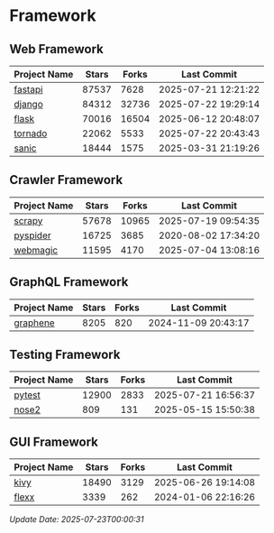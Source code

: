 # Framework

## Web Framework
| Project Name | Stars | Forks | Last Commit |
| ------------ | ----- | ----- | ----------- |
| [fastapi](https://github.com/fastapi/fastapi) | 87537 | 7628 | 2025-07-21 12:21:22 |
| [django](https://github.com/django/django) | 84312 | 32736 | 2025-07-22 19:29:14 |
| [flask](https://github.com/pallets/flask) | 70016 | 16504 | 2025-06-12 20:48:07 |
| [tornado](https://github.com/tornadoweb/tornado) | 22062 | 5533 | 2025-07-22 20:43:43 |
| [sanic](https://github.com/sanic-org/sanic) | 18444 | 1575 | 2025-03-31 21:19:26 |

## Crawler Framework
| Project Name | Stars | Forks | Last Commit |
| ------------ | ----- | ----- | ----------- |
| [scrapy](https://github.com/scrapy/scrapy) | 57678 | 10965 | 2025-07-19 09:54:35 |
| [pyspider](https://github.com/binux/pyspider) | 16725 | 3685 | 2020-08-02 17:34:20 |
| [webmagic](https://github.com/code4craft/webmagic) | 11595 | 4170 | 2025-07-04 13:08:16 |

## GraphQL Framework
| Project Name | Stars | Forks | Last Commit |
| ------------ | ----- | ----- | ----------- |
| [graphene](https://github.com/graphql-python/graphene) | 8205 | 820 | 2024-11-09 20:43:17 |

## Testing Framework
| Project Name | Stars | Forks | Last Commit |
| ------------ | ----- | ----- | ----------- |
| [pytest](https://github.com/pytest-dev/pytest) | 12900 | 2833 | 2025-07-21 16:56:37 |
| [nose2](https://github.com/nose-devs/nose2) | 809 | 131 | 2025-05-15 15:50:38 |

## GUI Framework
| Project Name | Stars | Forks | Last Commit |
| ------------ | ----- | ----- | ----------- |
| [kivy](https://github.com/kivy/kivy) | 18490 | 3129 | 2025-06-26 19:14:08 |
| [flexx](https://github.com/flexxui/flexx) | 3339 | 262 | 2024-01-06 22:16:26 |

*Update Date: 2025-07-23T00:00:31*